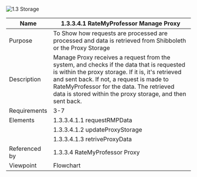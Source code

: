 ![1.3 Storage](TeamOneFiles/1.3.3.1.1%20Manage%20Proxy.svg)

| Name | 1.3.3.4.1 RateMyProfessor Manage Proxy|
| ----------- | ----------- |
| Purpose | To Show how requests are processed are processed and data is retrieved from Shibboleth or the Proxy Storage  |
| Description | Manage Proxy receives a request from the system, and checks if the data that is requested is within the proxy storage. If it is, it's retrieved and sent back. If not, a request is made to RateMyProfessor for the data. The retrieved data is stored within the proxy storage, and then sent back. |
| Requirements | 3-7 |
| Elements | 1.3.3.4.1.1 requestRMPData |
|          | 1.3.3.4.1.2 updateProxyStorage |
|          | 1.3.3.4.1.3 retriveProxyData |
| Referenced by | 1.3.3.4 RateMyProfessor Proxy |
| Viewpoint | Flowchart |
